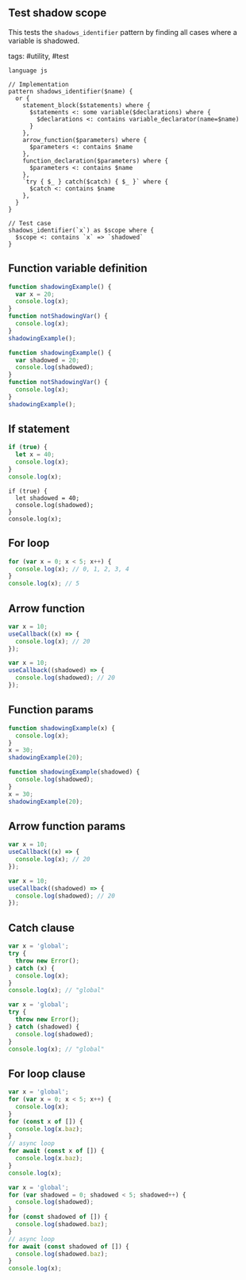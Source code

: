 ## Test shadow scope

This tests the `shadows_identifier` pattern by finding all cases where a variable is shadowed.

tags: #utility, #test

```grit
language js

// Implementation
pattern shadows_identifier($name) {
  or {
    statement_block($statements) where {
      $statements <: some variable($declarations) where {
        $declarations <: contains variable_declarator(name=$name)
      }
    },
    arrow_function($parameters) where {
      $parameters <: contains $name
    },
    function_declaration($parameters) where {
      $parameters <: contains $name
    },
    `try { $_ } catch($catch) { $_ }` where {
      $catch <: contains $name
    },
  }
}

// Test case
shadows_identifier(`x`) as $scope where {
  $scope <: contains `x` => `shadowed`
}
```

## Function variable definition

```js
function shadowingExample() {
  var x = 20;
  console.log(x);
}
function notShadowingVar() {
  console.log(x);
}
shadowingExample();
```

```js
function shadowingExample() {
  var shadowed = 20;
  console.log(shadowed);
}
function notShadowingVar() {
  console.log(x);
}
shadowingExample();
```

## If statement

```js
if (true) {
  let x = 40;
  console.log(x);
}
console.log(x);
```

```
if (true) {
  let shadowed = 40;
  console.log(shadowed);
}
console.log(x);
```

## For loop

```js
for (var x = 0; x < 5; x++) {
  console.log(x); // 0, 1, 2, 3, 4
}
console.log(x); // 5
```

## Arrow function

```js
var x = 10;
useCallback((x) => {
  console.log(x); // 20
});
```

```js
var x = 10;
useCallback((shadowed) => {
  console.log(shadowed); // 20
});
```

## Function params

```js
function shadowingExample(x) {
  console.log(x);
}
x = 30;
shadowingExample(20);
```

```js
function shadowingExample(shadowed) {
  console.log(shadowed);
}
x = 30;
shadowingExample(20);
```

## Arrow function params

```js
var x = 10;
useCallback((x) => {
  console.log(x); // 20
});
```

```js
var x = 10;
useCallback((shadowed) => {
  console.log(shadowed); // 20
});
```

## Catch clause

```js
var x = 'global';
try {
  throw new Error();
} catch (x) {
  console.log(x);
}
console.log(x); // "global"
```

```js
var x = 'global';
try {
  throw new Error();
} catch (shadowed) {
  console.log(shadowed);
}
console.log(x); // "global"
```

## For loop clause

```js
var x = 'global';
for (var x = 0; x < 5; x++) {
  console.log(x);
}
for (const x of []) {
  console.log(x.baz);
}
// async loop
for await (const x of []) {
  console.log(x.baz);
}
console.log(x);
```

```js
var x = 'global';
for (var shadowed = 0; shadowed < 5; shadowed++) {
  console.log(shadowed);
}
for (const shadowed of []) {
  console.log(shadowed.baz);
}
// async loop
for await (const shadowed of []) {
  console.log(shadowed.baz);
}
console.log(x);
```
